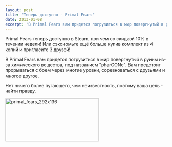 ```yaml
---
layout: post
title: "Теперь доступно - Primal Fears"
date: 2013-01-08
excerpt: 'В Primal Fears вам придется погрузиться в мир повергнутый в руины из-за химического вещества, под названием "pharGONe". Вам предстоит прорываться с боем через многие уровни, соревноваться с друзьями и многое другое.'
---
```


Primal Fears теперь доступно в Steam, при чем со скидкой 10% в течении недели! Или сэкономьте ещё больше купив комплект из 4 копий и пригласите 3 друзей!

В Primal Fears вам придется погрузиться в мир повергнутый в руины из-за химического вещества, под названием "pharGONe". Вам предстоит прорываться с боем через многие уровни, соревноваться с друзьями и многое другое.

Нет ничего более пугающего, чем неизвестность, поэтому ваша цель - найти правду.

<a href="http://store.steampowered.com/app/211280/" target="_blank"><img class="alignnone size-full wp-image-411" alt="primal_fears_292x136" src="http://gamersoul.ru/wp-content/uploads/2013/01/primal_fears_292x136.jpg" width="292" height="136" /></a>

&nbsp;